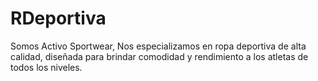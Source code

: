 # RDeportiva
Somos Activo Sportwear, Nos especializamos en ropa deportiva de alta calidad, diseñada para brindar comodidad y rendimiento a los atletas de todos los niveles.
